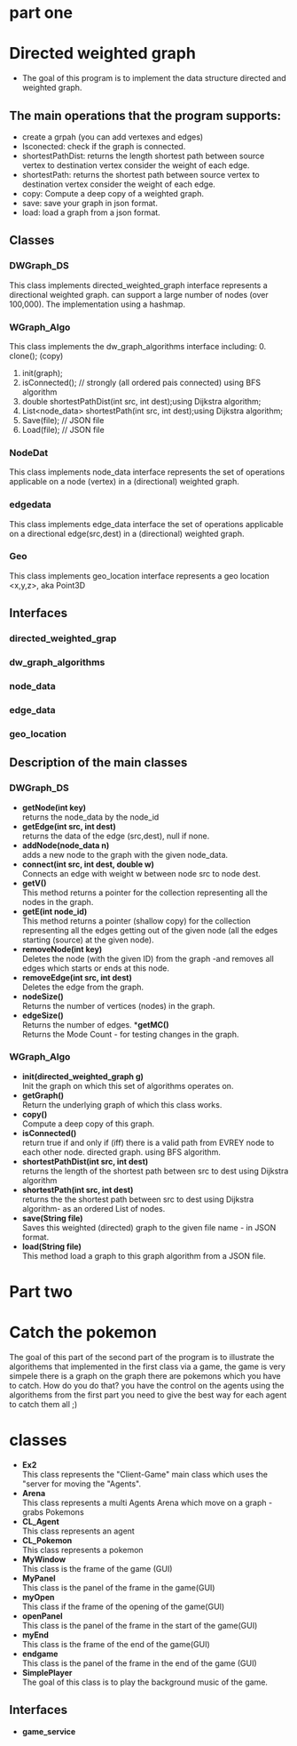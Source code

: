 
# part one
# Directed weighted graph
* The goal of this program is to implement the data structure directed and weighted graph.
## The main operations that the program supports:
* create a grpah (you can add vertexes and edges)
* Isconected: check if the graph is connected.
* shortestPathDist: returns the length shortest path between source vertex to destination vertex consider the weight of each edge.
* shortestPath: returns the shortest path between source vertex to destination vertex consider the weight of each edge.
* copy: Compute a deep copy of a weighted graph.
* save: save your graph in json format.
* load: load a graph from a json format. 
## Classes 
### DWGraph_DS
This class implements directed_weighted_graph interface represents a directional weighted graph.
can support a large number of nodes (over 100,000).
The implementation using a hashmap.
### WGraph_Algo
 This class implements the dw_graph_algorithms interface including:
 0. clone(); (copy)
 1. init(graph);
 2. isConnected(); // strongly (all ordered pais connected) using BFS algorithm
 3. double shortestPathDist(int src, int dest);using Dijkstra algorithm;
 4. List<node_data> shortestPath(int src, int dest);using Dijkstra algorithm;
 5. Save(file); // JSON file
 6. Load(file); // JSON file
### NodeDat
This class implements node_data interface represents the set of operations applicable on a
node (vertex) in a (directional) weighted graph.
### edgedata
 This class implements edge_data interface the set of operations applicable on a
 directional edge(src,dest) in a (directional) weighted graph.
### Geo
This class implements geo_location interface represents a geo location <x,y,z>, aka Point3D

## Interfaces
### directed_weighted_grap
### dw_graph_algorithms
### node_data
### edge_data
### geo_location
  
 ## Description of the main classes 
 ### DWGraph_DS
 * __getNode(int key)__\
 returns the node_data by the node_id
 * __getEdge(int src, int dest)__\
 returns the data of the edge (src,dest), null if none.
 * __addNode(node_data n)__\
 adds a new node to the graph with the given node_data.
 * __connect(int src, int dest, double w)__\
 Connects an edge with weight w between node src to node dest.
 * __getV()__\
 This method returns a pointer  for the collection representing all the nodes in the graph.
 * __getE(int node_id)__\
 This method returns a pointer (shallow copy) for the collection representing all the edges getting out of
 the given node (all the edges starting (source) at the given node).
 * __removeNode(int key)__\
 Deletes the node (with the given ID) from the graph -and removes all edges which starts or ends at this node.
 * __removeEdge(int src, int dest)__\
 Deletes the edge from the graph.
 * __nodeSize()__\
 Returns the number of vertices (nodes) in the graph.
 * __edgeSize()__\
 Returns the number of edges.
 *__getMC()__\
 Returns the Mode Count - for testing changes in the graph.
 
 ### WGraph_Algo
 * __init(directed_weighted_graph g)__\
 Init the graph on which this set of algorithms operates on.
 * __getGraph()__\
 Return the underlying graph of which this class works.
 * __copy()__\
 Compute a deep copy of this graph.
 * __isConnected()__\
 return true if and only if (iff) there is a valid path from EVREY node to each
 other node.  directed graph. using BFS algorithm.
 * __shortestPathDist(int src, int dest)__\
 returns the length of the shortest path between src to dest using Dijkstra algorithm
 * __shortestPath(int src, int dest)__\
 returns the the shortest path between src to dest using Dijkstra algorithm- as an ordered List of nodes.
 * __save(String file)__\
 Saves this weighted (directed) graph to the given file name - in JSON format.
 * __load(String file)__\
 This method load a graph to this graph algorithm from a JSON file.


# Part two
# Catch the pokemon
The goal of this part of the second part of the program is to illustrate the algorithems that implemented in the first class via a game, the game is very simpele 
there is a graph on the graph there are pokemons which you have  to catch. How do you do that? you have the control on the agents using the algorithems from the first part you need to give the best way for each agent to catch them all ;)
# classes
* __Ex2__\
This class represents the  "Client-Game" main class
which uses the "server for moving the "Agents".
* __Arena__\
This class represents a multi Agents Arena which move on a graph - grabs Pokemons 
* __CL_Agent__\
This class represents an agent
* __CL_Pokemon__\
This class represents a pokemon
* __MyWindow__\
This class is the frame of the  game (GUI)
* __MyPanel__\
This class is the panel of the frame in the game(GUI)
* __myOpen__\
This class if the frame of the opening of the game(GUI)
* __openPanel__\
This class is the panel of the frame in the start of the game(GUI)
* __myEnd__\
This class is the frame of the end of the game(GUI)
* __endgame__\
This class is the panel of the frame in the end of the game (GUI)
* __SimplePlayer__\
The goal of this class is to play the background music of the game.

## Interfaces
* __game_service__



